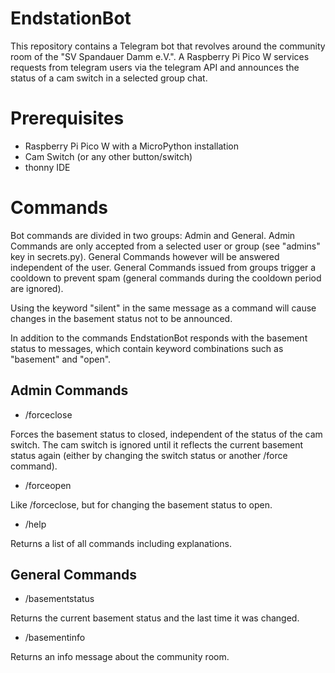 # EndstationBot
This repository contains a Telegram bot that revolves around the community room of the "SV Spandauer Damm e.V.". A Raspberry Pi Pico W services requests from telegram users via the telegram API and announces the status of a cam switch in a selected group chat.


# Prerequisites

- Raspberry Pi Pico W with a MicroPython installation
- Cam Switch (or any other button/switch)
- thonny IDE


# Commands

Bot commands are divided in two groups: Admin and General. Admin Commands are only accepted from a selected user or group (see "admins" key in secrets.py). General Commands however will be answered independent of the user. General Commands issued from groups trigger a cooldown to prevent spam (general commands during the cooldown period are ignored).

Using the keyword "silent" in the same message as a command will cause changes in the basement status not to be announced.

In addition to the commands EndstationBot responds with the basement status to messages, which contain keyword combinations such as "basement" and "open".

## Admin Commands

- /forceclose

Forces the basement status to closed, independent of the status of the cam switch. The cam switch is ignored until it reflects the current basement status again (either by changing the switch status or another /force command).

- /forceopen

Like /forceclose, but for changing the basement status to open.

- /help

Returns a list of all commands including explanations.


## General Commands

- /basementstatus

Returns the current basement status and the last time it was changed.

- /basementinfo

Returns an info message about the community room.